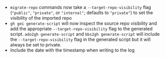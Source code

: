 - `migrate-repo` commands now take a `--target-repo-visibility` flag (`"public"`, `"private"`, or `"internal"`; defaults to `"private"`) to set the visibility of the imported repo
- `gh gei generate-script` will now inspect the source repo visibility and add the appropriate `--target-repo-visibility` flag to the generated script. `ado2gh generate-script` and `bbs2gh generate-script` will include the `--target-repo-visibility` flag in the generated script but it will always be set to private.
- Include the date with the timestamp when writing to the log
